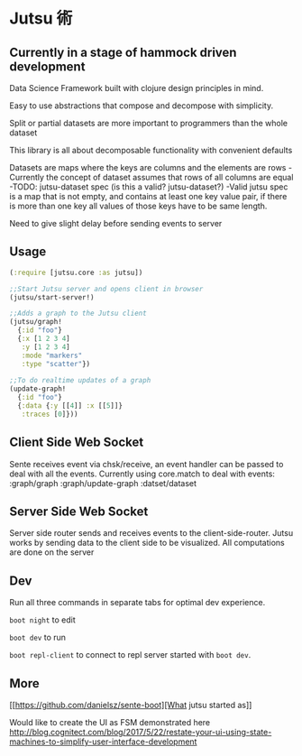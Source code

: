 # Jutsu 術

## Currently in a stage of hammock driven development

Data Science Framework built with clojure design principles in mind.

Easy to use abstractions that compose and decompose with simplicity.

Split or partial datasets are more important to programmers than the whole dataset

This library is all about decomposable functionality with convenient defaults

Datasets are maps where the keys are columns and the elements are rows
-Currently the concept of dataset assumes that rows of all columns are equal
-TODO: jutsu-dataset spec (is this a valid? jutsu-dataset?)
-Valid jutsu spec is a map that is not empty, and contains at least one key value pair, if there is more than one key all values of those keys have to be same length.

Need to give slight delay before sending events to server
## Usage

```clojure
(:require [jutsu.core :as jutsu])

;;Start Jutsu server and opens client in browser
(jutsu/start-server!)

;;Adds a graph to the Jutsu client
(jutsu/graph!
  {:id "foo"}
  {:x [1 2 3 4]
   :y [1 2 3 4]
   :mode "markers"
   :type "scatter"})
   
;;To do realtime updates of a graph
(update-graph!  
  {:id "foo"}
  {:data {:y [[4]] :x [[5]]} 
   :traces [0]}))
```

##

## Client Side Web Socket
Sente receives event via chsk/receive, an event handler can be passed to deal with all the events.
Currently using core.match to deal with events:
:graph/graph
:graph/update-graph
:datset/dataset

## Server Side Web Socket
Server side router sends and receives events to the client-side-router. 
Jutsu works by sending data to the client side to be visualized.
All computations are done on the server

## Dev

Run all three commands in separate tabs for optimal dev experience.

`boot night` to edit

`boot dev` to run

`boot repl-client` to connect to repl server started with `boot dev`.


## More
[[https://github.com/danielsz/sente-boot][What jutsu started as]]

Would like to create the UI as FSM demonstrated here
http://blog.cognitect.com/blog/2017/5/22/restate-your-ui-using-state-machines-to-simplify-user-interface-development